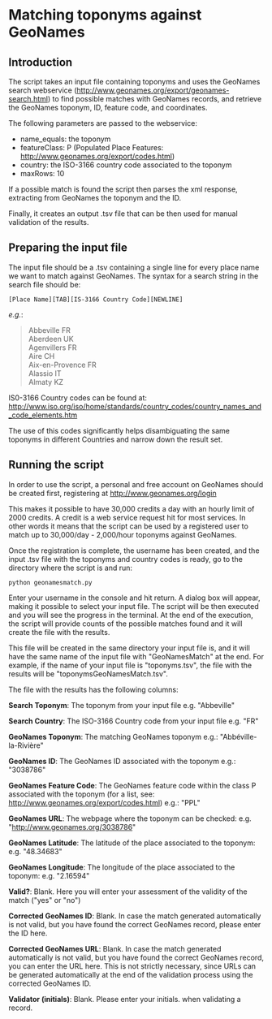 # Matching toponyms against GeoNames


## Introduction
    

The script takes an input file containing toponyms and uses the GeoNames search webservice (http://www.geonames.org/export/geonames-search.html) to find possible matches with GeoNames records, and retrieve the GeoNames toponym, ID, feature code, and coordinates.

The following parameters are passed to the webservice:
- name_equals: the toponym
- featureClass: P (Populated Place Features: http://www.geonames.org/export/codes.html)
- country: the ISO-3166 country code associated to the toponym
- maxRows: 10

If a possible match is found the script then parses the xml response, extracting from GeoNames the toponym and the ID.

Finally, it creates an output .tsv file that can be then used for manual validation of the results.

## Preparing the input file

The input file should be a .tsv containing a single line for every place name we want to match against GeoNames. The syntax for a search string in the search file should be:

`[Place Name][TAB][IS-3166 Country Code][NEWLINE]`

_e.g._:

> Abbeville	FR <br/>
> Aberdeen	UK <br/>
> Agenvillers	FR <br/>
> Aire	CH <br/>
> Aix-en-Provence	FR <br/>
> Alassio	IT <br/>
> Almaty	KZ <br/>

IS0-3166 Country codes can be found at: http://www.iso.org/iso/home/standards/country_codes/country_names_and_code_elements.htm

The use of this codes significantly helps disambiguating the same toponyms in different Countries and narrow down the result set.

## Running the script

In order to use the script, a personal and free account on GeoNames should be created first, registering at http://www.geonames.org/login

This makes it possible to have 30,000 credits a day with an hourly limit of 2000 credits. A credit is a web service request hit for most services. In other words it means that the script can be used by a registered user to match up to 30,000/day - 2,000/hour toponyms against GeoNames.

Once the registration is complete, the username has been created, and the input .tsv file with the toponyms and country codes is ready, go to the directory where the script is and run:

`python geonamesmatch.py`

Enter your username in the console and hit return. A dialog box will appear, making it possible to select your input file. The script will be then executed and you will see the progress in the terminal. At the end of the execution, the script will provide counts of the possible matches found and it will create the file with the results.

This file will be created in the same directory your input file is, and it will have the same name of the input file with "GeoNamesMatch" at the end. For example, if the name of your input file is "toponyms.tsv", the file with the results will be "toponymsGeoNamesMatch.tsv".

The file with the results has the following columns:

**Search Toponym**: The toponym from your input file
e.g. "Abbeville"

**Search Country**: The ISO-3166 Country code from your input file
e.g. "FR"

**GeoNames Toponym**: The matching GeoNames toponym
e.g.: "Abbéville-la-Rivière"

**GeoNames ID**: The GeoNames ID associated with the toponym
e.g.: "3038786"

**GeoNames Feature Code**: The GeoNames feature code within the class P associated with the toponym (for a list, see: http://www.geonames.org/export/codes.html)
e.g.: "PPL"

**GeoNames URL**: The webpage where the toponym can be checked:
e.g. "http://www.geonames.org/3038786"

**GeoNames Latitude**: The latitude of the place associated to the toponym:
e.g. "48.34683"

**GeoNames Longitude**: The longitude of the place associated to the toponym:
e.g. "2.16594"

**Valid?**: Blank. Here you will enter your assessment of the validity of the match ("yes" or "no")

**Corrected GeoNames ID**: Blank. In case the match generated automatically is not valid, but you have found the correct GeoNames record, please enter the ID here.

**Corrected GeoNames URL**: Blank. In case the match generated automatically is not valid, but you have found the correct GeoNames record, you can enter the URL here. This is not strictly necessary, since URLs can be generated automatically at the end of the validation process using the corrected GeoNames ID.

**Validator (initials)**: Blank. Please enter your initials. when validating a record.
